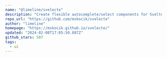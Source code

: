 ```yaml
---
name: "@limeline/svelecte"
description: "Create flexible autocomplete/select components for Svelte apps."
repo_url: "https://github.com/mskocik/svelecte"
author: "limeline"
homepage: "https://mskocik.github.io/svelecte/"
updated: "2024-02-08T17:05:50.887Z"
github_stars: 507
tags: 
  - ui
---
```

